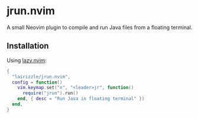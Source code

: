 # jrun.nvim

A small Neovim plugin to compile and run Java files from a floating terminal.

## Installation

Using [lazy.nvim](https://github.com/folke/lazy.nvim):

```lua
{
  "lairizzle/jrun.nvim",
  config = function()
    vim.keymap.set("n", "<leader>jr", function()
      require("jrun").run()
    end, { desc = "Run Java in floating terminal" })
  end,
}
